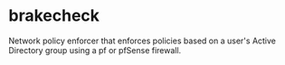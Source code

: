 # brakecheck
Network policy enforcer that enforces policies based on a user's Active Directory group using a pf or pfSense firewall.
